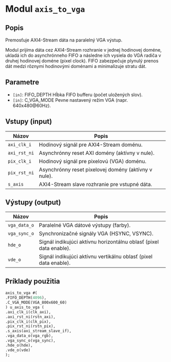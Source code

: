 # Modul `axis_to_vga`

## Popis

Premosťuje AXI4-Stream dáta na paralelný VGA výstup.

Modul prijíma dáta cez AXI4-Stream rozhranie v jednej hodinovej doméne,
ukladá ich do asynchrónneho FIFO a následne ich vysiela do VGA radiča
v druhej hodinovej doméne (pixel clock). FIFO zabezpečuje plynulý prenos
dát medzi rôznymi hodinovými doménami a minimalizuje stratu dát.

## Parametre

- `[in]`: FIFO_DEPTH          Hĺbka FIFO bufferu (počet uložených slov).
- `[in]`: C_VGA_MODE          Pevne nastavený režim VGA (napr. 640x480@60Hz).

## Vstupy (input)

| Názov | Popis |
|-------|--------|
| `axi_clk_i` | Hodinový signál pre AXI4-Stream doménu. |
| `axi_rst_ni` | Asynchrónny reset AXI domény (aktívny v nule). |
| `pix_clk_i` | Hodinový signál pre pixelovú (VGA) doménu. |
| `pix_rst_ni` | Asynchrónny reset pixelovej domény (aktívny v nule). |
| `s_axis` | AXI4-Stream slave rozhranie pre vstupné dáta. |

## Výstupy (output)

| Názov | Popis |
|-------|--------|
| `vga_data_o` | Paralelné VGA dátové výstupy (farby). |
| `vga_sync_o` | Synchronizačné signály VGA (HSYNC, VSYNC). |
| `hde_o` | Signál indikujúci aktívnu horizontálnu oblasť (pixel data enable). |
| `vde_o` | Signál indikujúci aktívnu vertikálnu oblasť (pixel data enable). |

## Príklady použitia

```systemverilog
axis_to_vga #(
.FIFO_DEPTH(4096),
.C_VGA_MODE(VGA_800x600_60)
) u_axis_to_vga (
.axi_clk_i(clk_axi),
.axi_rst_ni(rstn_axi),
.pix_clk_i(clk_pix),
.pix_rst_ni(rstn_pix),
.s_axis(axi_stream_slave_if),
.vga_data_o(vga_rgb),
.vga_sync_o(vga_sync),
.hde_o(hde),
.vde_o(vde)
);
```

